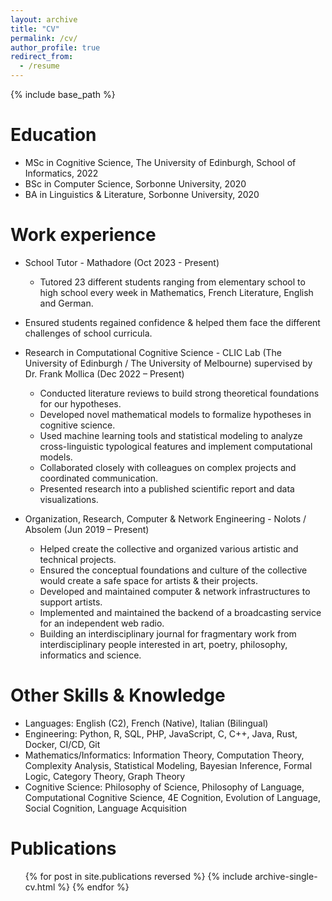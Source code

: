 ```yaml
---
layout: archive
title: "CV"
permalink: /cv/
author_profile: true
redirect_from:
  - /resume
---
```


{% include base_path %}

<!--[Link to pdf CV](test.html)-->

Education
======
* MSc in Cognitive Science, The University of Edinburgh, School of Informatics, 2022
* BSc in Computer Science, Sorbonne University, 2020
* BA in Linguistics & Literature, Sorbonne University, 2020

Work experience
======
* School Tutor - Mathadore (Oct 2023 - Present)
  * Tutored 23 different students ranging from elementary school to high school every week in Mathematics, French Literature, English and German.
* Ensured students regained confidence & helped them face the different challenges of school curricula.

* Research in Computational Cognitive Science - CLIC Lab (The University of Edinburgh / The University of Melbourne) supervised by Dr. Frank Mollica (Dec 2022 – Present)
  * Conducted literature reviews to build strong theoretical foundations for our hypotheses.
  * Developed novel mathematical models to formalize hypotheses in cognitive science.
  * Used machine learning tools and statistical modeling to analyze cross-linguistic typological features and implement computational models.
  * Collaborated closely with colleagues on complex projects and coordinated communication.
  * Presented research into a published scientific report and data visualizations.


* Organization, Research, Computer & Network Engineering - Nolots / Absolem (Jun 2019 – Present)
  * Helped create the collective and organized various artistic and technical projects.
  * Ensured the conceptual foundations and culture of the collective would create a safe space for artists & their projects.
  * Developed and maintained computer & network infrastructures to support artists.
  * Implemented and maintained the backend of a broadcasting service for an independent web radio.
  * Building an interdisciplinary journal for fragmentary work from interdisciplinary people interested in art, poetry, philosophy, informatics and science.

  
Other Skills & Knowledge
======
* Languages: English (C2), French (Native), Italian (Bilingual)
* Engineering: Python, R, SQL, PHP, JavaScript, C, C++, Java, Rust, Docker, CI/CD, Git
* Mathematics/Informatics: Information Theory, Computation Theory, Complexity Analysis, Statistical Modeling, Bayesian Inference, Formal Logic, Category Theory, Graph Theory
* Cognitive Science: Philosophy of Science, Philosophy of Language, Computational Cognitive Science, 4E Cognition, Evolution of Language, Social Cognition, Language Acquisition

Publications
======
  <ul>{% for post in site.publications reversed %}
    {% include archive-single-cv.html %}
  {% endfor %}</ul>
  
<!--Talks
======
  <ul>{% for post in site.talks reversed %}
    {% include archive-single-talk-cv.html  %}
  {% endfor %}</ul>
  
Teaching
======
  <ul>{% for post in site.teaching reversed %}
    {% include archive-single-cv.html %}
  {% endfor %}</ul>
  
Service and leadership
======
-->

